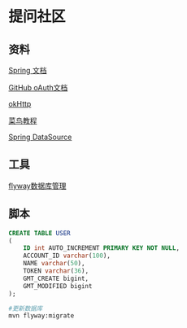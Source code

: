 # 提问社区

## 资料
[Spring 文档](https://spring.io/guides/)

[GitHub oAuth文档](https://developer.github.com/apps/building-oauth-apps/authorizing-oauth-apps/)

[okHttp](https://square.github.io/okhttp/)

[菜鸟教程](https://www.runoob.com/)

[Spring DataSource](https://docs.spring.io/spring-boot/docs/2.0.0.RC1/reference/htmlsingle/#boot-features-embedded-database-support)


## 工具
[flyway数据库管理](https://flywaydb.org/getstarted/firststeps/maven)

## 脚本

```sql
CREATE TABLE USER
(
    ID int AUTO_INCREMENT PRIMARY KEY NOT NULL,
    ACCOUNT_ID varchar(100),
    NAME varchar(50),
    TOKEN varchar(36),
    GMT_CREATE bigint,
    GMT_MODIFIED bigint
);
```
```bash
#更新数据库
mvn flyway:migrate
```
